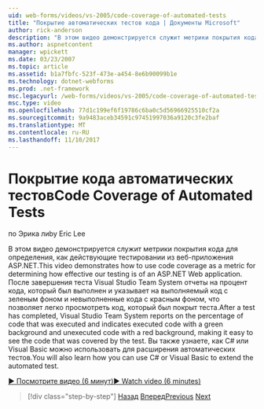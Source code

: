 ```yaml
---
uid: web-forms/videos/vs-2005/code-coverage-of-automated-tests
title: "Покрытие автоматических тестов кода | Документы Microsoft"
author: rick-anderson
description: "В этом видео демонстрируется служит метрики покрытия кода для определения, как действующие тестировании из веб-приложения ASP.NET. После проверки имеет com..."
ms.author: aspnetcontent
manager: wpickett
ms.date: 03/23/2007
ms.topic: article
ms.assetid: b1a7fbfc-523f-473e-a454-8e6b90099b1e
ms.technology: dotnet-webforms
ms.prod: .net-framework
msc.legacyurl: /web-forms/videos/vs-2005/code-coverage-of-automated-tests
msc.type: video
ms.openlocfilehash: 77d1c199ef6f19786c6ba0c5d56966925510cf2a
ms.sourcegitcommit: 9a9483aceb34591c97451997036a9120c3fe2baf
ms.translationtype: MT
ms.contentlocale: ru-RU
ms.lasthandoff: 11/10/2017
---
```

<a name="code-coverage-of-automated-tests"></a><span data-ttu-id="228a2-104">Покрытие кода автоматических тестов</span><span class="sxs-lookup"><span data-stu-id="228a2-104">Code Coverage of Automated Tests</span></span>
====================
<span data-ttu-id="228a2-105">по Эрика ли</span><span class="sxs-lookup"><span data-stu-id="228a2-105">by Eric Lee</span></span>

<span data-ttu-id="228a2-106">В этом видео демонстрируется служит метрики покрытия кода для определения, как действующие тестировании из веб-приложения ASP.NET.</span><span class="sxs-lookup"><span data-stu-id="228a2-106">This video demonstrates how to use code coverage as a metric for determining how effective our testing is of an ASP.NET Web application.</span></span> <span data-ttu-id="228a2-107">После завершения теста Visual Studio Team System отчеты на процент кода, который был выполнен и указывает на выполняемый код с зеленым фоном и невыполненные кода с красным фоном, что позволяет легко просмотреть код, который был покрыт теста.</span><span class="sxs-lookup"><span data-stu-id="228a2-107">After a test has completed, Visual Studio Team System reports on the percentage of code that was executed and indicates executed code with a green background and unexecuted code with a red background, making it easy to see the code that was covered by the test.</span></span> <span data-ttu-id="228a2-108">Вы также узнаете, как C# или Visual Basic можно использовать для расширения автоматических тестов.</span><span class="sxs-lookup"><span data-stu-id="228a2-108">You will also learn how you can use C# or Visual Basic to extend the automated test.</span></span>

[<span data-ttu-id="228a2-109">&#9654; Посмотрите видео (6 минут)</span><span class="sxs-lookup"><span data-stu-id="228a2-109">&#9654; Watch video (6 minutes)</span></span>](https://channel9.msdn.com/Blogs/ASP-NET-Site-Videos/code-coverage-of-automated-tests)

>[!div class="step-by-step"]
<span data-ttu-id="228a2-110">[Назад](measuring-the-business-value-of-ajax.md)
[Вперед](custom-extraction-rules-and-coded-web-tests.md)</span><span class="sxs-lookup"><span data-stu-id="228a2-110">[Previous](measuring-the-business-value-of-ajax.md)
[Next](custom-extraction-rules-and-coded-web-tests.md)</span></span>
